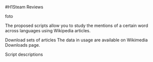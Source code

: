 #H1Steam Reviews 

foto


The proposed scripts allow you to study the mentions of a certain word across languages using Wikipedia articles.

Download sets of articles
The data in usage are available on Wikimedia Downloads page.



Script descriptions
